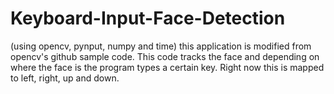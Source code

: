 # Keyboard-Input-Face-Detection
(using opencv, pynput, numpy and time) this application is modified from opencv's github sample code. This code tracks the face and depending on where the face is the program types a certain key. Right now this is mapped to left, right, up and down.
